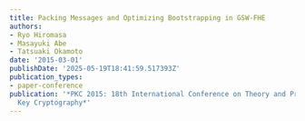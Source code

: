 ```yaml
---
title: Packing Messages and Optimizing Bootstrapping in GSW-FHE
authors:
- Ryo Hiromasa
- Masayuki Abe
- Tatsuaki Okamoto
date: '2015-03-01'
publishDate: '2025-05-19T18:41:59.517393Z'
publication_types:
- paper-conference
publication: '*PKC 2015: 18th International Conference on Theory and Practice of Public
  Key Cryptography*'
---
```

